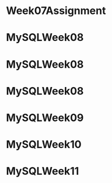 # Week07Assignment
# MySQLWeek08
# MySQLWeek08
# MySQLWeek08
# MySQLWeek09
# MySQLWeek10
# MySQLWeek11
